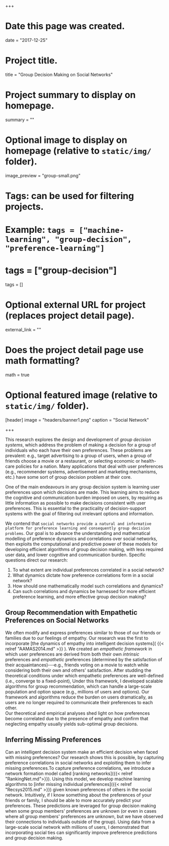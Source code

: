 +++
# Date this page was created.
date = "2017-12-25"

# Project title.
title = "Group Decision Making on Social Networks"

# Project summary to display on homepage.
summary = ""

# Optional image to display on homepage (relative to `static/img/` folder).
image_preview = "group-small.png"

# Tags: can be used for filtering projects.
# Example: `tags = ["machine-learning", "group-decision", "preference-learning"]`
# tags =  ["group-decision"]
tags = []

# Optional external URL for project (replaces project detail page).
external_link = ""

# Does the project detail page use math formatting?
math = true

# Optional featured image (relative to `static/img/` folder).
[header]
image = "headers/banner1.png"
caption = "Social Network"

+++


This research explores the design and development of *group decision systems*, which address the problem of making a decision for a group of individuals who each have their own preferences. These problems are prevalent: e.g., target advertising to a group of users, when a group of friends choose a movie or a restaurant, or selecting economic or health-care policies for a nation. Many applications that deal with user preferences (e.g., recommender systems, advertisement and marketing mechanisms, etc.) have some sort of group decision problem at their core.

One of the main endeavours in any group decision system is learning user preferences upon which decisions are made. This learning aims to reduce the cognitive and communication burden imposed on users, by requiring as little information as possible to make decisions consistent with user preferences. This is essential to the practicality of decision-support systems with the goal of filtering out irrelevant options and information.

We contend that `social networks provide a natural and informative platform for preference learning and consequently group decision problems`. Our goal is to advance the understanding and mathematical modelling of preference dynamics and correlations over social networks, then exploits the computational and predictive power of these models for developing efficient algorithms of group decision making, with less required user data, and lower cognitive and communication burden. Specific questions direct our research:


1. To what extent are individual preferences correlated in a social network?  
2. What dynamics dictate how preference correlations form in a social network?
3. How should one mathematically model such correlations and dynamics?
4. Can such correlations and dynamics be harnessed for more efficient preference learning, and more effective group decision making?



## Group Recommendation with Empathetic Preferences on Social Networks
We often modify and express preferences similar to those of our friends or families due to our feelings of empathy. Our research was the first to incorporate [the dynamics of empathy into intelligent decision systems]( {{< relref "AAMAS2014.md" >}} ). We created an _empathetic framework_ in which user preferences are derived from both their own _intrinsic_ preferences and _empathetic_ preferences (determined by the satisfaction of their acquaintances)---e.g., friends voting on a movie to watch while considering both their own and others' satisfaction. After studding the theoretical conditions under which empathetic preferences are well-defined (i.e., converge to a fixed-point),
Under this framework, I developed scalable algorithms for group recommendation, which can handle a large-scale population and option space (e.g., millions of users and options).  Our framework and algorithms reduce the burden on users dramatically, as users are no longer required to communicate their preferences to each other.  
Our theoretical and empirical analyses shed light on how preferences become correlated due to the presence of empathy and confirm that neglecting empathy usually yields sub-optimal group decisions.

## Inferring Missing Preferences
 Can an intelligent decision system make an efficient decision when faced with missing preferences? Our research shows this is possible, by capturing preference correlations in social networks and exploiting them to infer missing preferences.To capture preference correlations, we introduce a network formation model called [ranking networks]({{< relref "RankingNet.md">}}). Using this model, we develop machine learning algorithms to [infer missing individual preferences]({{< relref "Recsys2015.md" >}}) given known preferences of others in the social network. Intuitively, if I know something about the preferences of your friends or family, I should be able to more accurately predict your preferences. These predictions are leveraged for group decision making when some group members' preferences are unknown (or even in cases where all group members' preferences are unknown, but we have observed their connections to individuals outside of the group). Using data from a large-scale social network with millions of users, I demonstrated that incorporating social ties can significantly improve preference predictions and group decision making.
